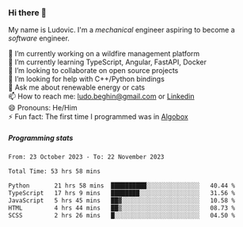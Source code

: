 ### Hi there 👋

My name is Ludovic. I'm a *mechanical* engineer aspiring to become a *software* engineer.

 🔭 I’m currently working on a wildfire management platform<br/>
 🌱 I’m currently learning TypeScript, Angular, FastAPI, Docker<br/>
 👯 I’m looking to collaborate on open source projects<br/>
 🤔 I’m looking for help with C++/Python bindings<br/>
 💬 Ask me about renewable energy or cats<br/>
 📫 How to reach me: ludo.beghin@gmail.com or [Linkedin](https://www.linkedin.com/in/ludovic-beghin/)<br/>
 😄 Pronouns: He/Him<br/>
 ⚡ Fun fact: The first time I programmed was in [Algobox](https://fr.wikipedia.org/wiki/Algobox)<br/>

##### Programming stats
<!--START_SECTION:waka-->

```txt
From: 23 October 2023 - To: 22 November 2023

Total Time: 53 hrs 58 mins

Python       21 hrs 58 mins  ██████████░░░░░░░░░░░░░░░   40.44 %
TypeScript   17 hrs 9 mins   ████████░░░░░░░░░░░░░░░░░   31.56 %
JavaScript   5 hrs 45 mins   ██▓░░░░░░░░░░░░░░░░░░░░░░   10.58 %
HTML         4 hrs 44 mins   ██▒░░░░░░░░░░░░░░░░░░░░░░   08.73 %
SCSS         2 hrs 26 mins   █░░░░░░░░░░░░░░░░░░░░░░░░   04.50 %
```

<!--END_SECTION:waka-->
